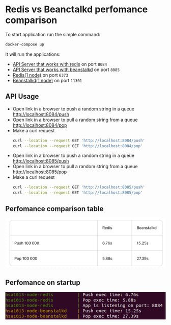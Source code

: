 # Redis vs Beanctalkd perfomance comparison

To start application run the simple command:

```bash
docker-compose up
```

It will run the applications:

  * [API Server that works with redis](http://localhost:8084/) on port `8084`
  * [API Server that works with beanstalkd](http://localhost:8085/) on port `8085`
  * [Redis(1 node)](http://localhost:6373/) on port `6373`
  * [Beanstalkd(1 node)](http://localhost:11301/) on port `11301`

## API Usage

* Open link in a browser to push a random string in a queue [http://localhost:8084/push](http://localhost:8084/push)
* Open link in a browser to pull a random string from a queue [http://localhost:8084/pop](http://localhost:8084/pop)
* Make a curl request 
  ```bash
  curl --location --request GET 'http://localhost:8084/push'
  curl --location --request GET 'http://localhost:8084/pop'
  ```
* Open link in a browser to push a random string in a queue [http://localhost:8085/push](http://localhost:8085/push)
* Open link in a browser to pull a random string from a queue [http://localhost:8085/pop](http://localhost:8085/pop)
* Make a curl request 
  ```bash
  curl --location --request GET 'http://localhost:8085/push'
  curl --location --request GET 'http://localhost:8085/pop'
  ```

## Perfomance comparison table

![Redis vs Beanctalkd perfomance.](./example_images/comparison_table.png)

## Perfomance on startup

![Redis vs Beanctalkd perfomance on startup.](./example_images/comparison_on_startup.png)
